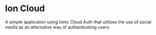 # Ion Cloud

A simple application using Ionic Cloud Auth that utilizes the use of social media as an alternative way of authenticating users. 
